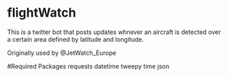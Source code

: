 # flightWatch
This is a twitter bot that posts updates whnever an aircraft is detected over a certain area defined by latitude and longitude.

Originally used by @JetWatch_Europe

#Required Packages
requests
datetime
tweepy
time
json
